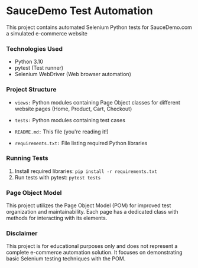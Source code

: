 # SauceDemo Test Automation
This project contains automated Selenium Python tests for 
SauceDemo.com a simulated e-commerce website

### Technologies Used
- Python 3.10
- pytest (Test runner)
- Selenium WebDriver (Web browser automation)

### Project Structure
- `views:` Python modules containing Page Object classes for 
different website pages (Home, Product, Cart, Checkout)
- `tests:` Python modules containing test cases
- `README.md:` This file (you're reading it!)

- `requirements.txt:` File listing required Python libraries

### Running Tests
1. Install required libraries: `pip install -r requirements.txt`
2. Run tests with pytest: `pytest tests`

### Page Object Model
This project utilizes the Page Object Model (POM) for 
improved test organization and maintainability. 
Each page has a dedicated class with methods for 
interacting with its elements.

### Disclaimer
This project is for educational purposes only and does not represent 
a complete e-commerce automation solution. It focuses on demonstrating 
basic Selenium testing techniques with the POM.
